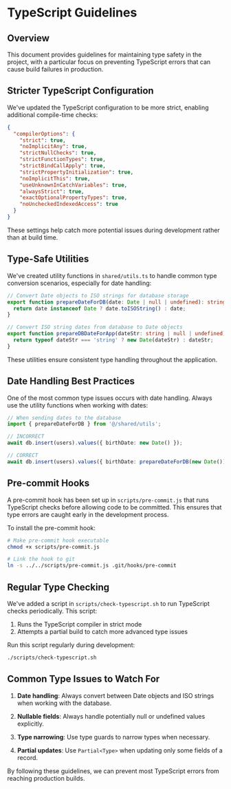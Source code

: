 # TypeScript Guidelines

## Overview

This document provides guidelines for maintaining type safety in the project, with a particular focus on preventing TypeScript errors that can cause build failures in production.

## Stricter TypeScript Configuration

We've updated the TypeScript configuration to be more strict, enabling additional compile-time checks:

```json
{
  "compilerOptions": {
    "strict": true,
    "noImplicitAny": true,
    "strictNullChecks": true,
    "strictFunctionTypes": true,
    "strictBindCallApply": true,
    "strictPropertyInitialization": true,
    "noImplicitThis": true,
    "useUnknownInCatchVariables": true,
    "alwaysStrict": true,
    "exactOptionalPropertyTypes": true,
    "noUncheckedIndexedAccess": true
  }
}
```

These settings help catch more potential issues during development rather than at build time.

## Type-Safe Utilities

We've created utility functions in `shared/utils.ts` to handle common type conversion scenarios, especially for date handling:

```typescript
// Convert Date objects to ISO strings for database storage
export function prepareDateForDB(date: Date | null | undefined): string | null | undefined {
  return date instanceof Date ? date.toISOString() : date;
}

// Convert ISO string dates from database to Date objects
export function prepareDBDateForApp(dateStr: string | null | undefined): Date | null | undefined {
  return typeof dateStr === 'string' ? new Date(dateStr) : dateStr;
}
```

These utilities ensure consistent type handling throughout the application.

## Date Handling Best Practices

One of the most common type issues occurs with date handling. Always use the utility functions when working with dates:

```typescript
// When sending dates to the database
import { prepareDateForDB } from '@/shared/utils';

// INCORRECT
await db.insert(users).values({ birthDate: new Date() });

// CORRECT
await db.insert(users).values({ birthDate: prepareDateForDB(new Date()) });
```

## Pre-commit Hooks

A pre-commit hook has been set up in `scripts/pre-commit.js` that runs TypeScript checks before allowing code to be committed. This ensures that type errors are caught early in the development process.

To install the pre-commit hook:

```bash
# Make pre-commit hook executable
chmod +x scripts/pre-commit.js

# Link the hook to git
ln -s ../../scripts/pre-commit.js .git/hooks/pre-commit
```

## Regular Type Checking

We've added a script in `scripts/check-typescript.sh` to run TypeScript checks periodically. This script:

1. Runs the TypeScript compiler in strict mode
2. Attempts a partial build to catch more advanced type issues

Run this script regularly during development:

```bash
./scripts/check-typescript.sh
```

## Common Type Issues to Watch For

1. **Date handling**: Always convert between Date objects and ISO strings when working with the database.

2. **Nullable fields**: Always handle potentially null or undefined values explicitly.

3. **Type narrowing**: Use type guards to narrow types when necessary.

4. **Partial updates**: Use `Partial<Type>` when updating only some fields of a record.

By following these guidelines, we can prevent most TypeScript errors from reaching production builds.